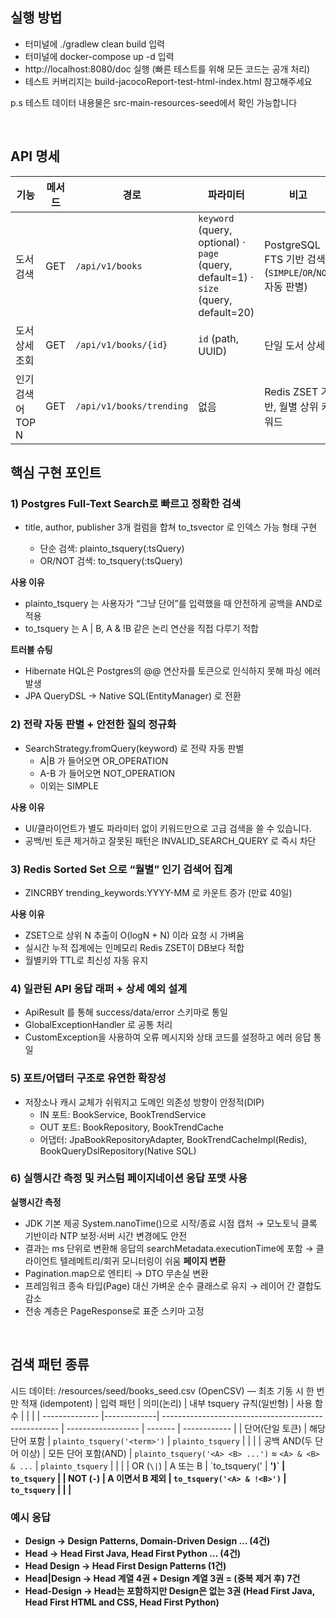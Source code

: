 ## 실행 방법
- 터미널에 ./gradlew clean build 입력
- 터미널에 docker-compose up -d 입력
- http://localhost:8080/doc 실행
  (빠른 테스트를 위해 모든 코드는 공개 처리)
- 테스트 커버리지는 build-jacocoReport-test-html-index.html 참고해주세요

p.s 테스트 데이터 내용물은 src-main-resources-seed에서 확인 가능합니다

<br>

## API 명세
| 기능           | 메서드 | 경로                       | 파라미터                                                                                 | 비고                                               |
| ------------ | --- | ------------------------ | ------------------------------------------------------------------------------------ | ------------------------------------------------ |
| 도서 검색        | GET | `/api/v1/books`          | `keyword` (query, optional) · `page` (query, default=1) · `size` (query, default=20) | PostgreSQL FTS 기반 검색 (`SIMPLE`/`OR`/`NOT` 자동 판별) |
| 도서 상세 조회     | GET | `/api/v1/books/{id}`     | `id` (path, UUID)                                                                    | 단일 도서 상세                                         |
| 인기 검색어 TOP N | GET | `/api/v1/books/trending` | 없음                                                                                   | Redis ZSET 기반, 월별 상위 키워드                         |


## 핵심 구현 포인트 

### 1) Postgres Full-Text Search로 빠르고 정확한 검색

- title, author, publisher 3개 컬럼을 합쳐 to_tsvector 로 인덱스 가능 형태 구현

  - 단순 검색: plainto_tsquery(:tsQuery)
  - OR/NOT 검색: to_tsquery(:tsQuery)

**사용 이유**
- plainto_tsquery 는 사용자가 “그냥 단어”를 입력했을 때 안전하게 공백을 AND로 적용
- to_tsquery 는 A | B, A & !B 같은 논리 연산을 직접 다루기 적합

**트러블 슈팅**
- Hibernate HQL은 Postgres의 @@ 연산자를 토큰으로 인식하지 못해 파싱 에러 발생
- JPA QueryDSL → Native SQL(EntityManager) 로 전환

### 2) 전략 자동 판별 + 안전한 질의 정규화

- SearchStrategy.fromQuery(keyword) 로 전략 자동 판별
  - A|B 가 들어오면 OR_OPERATION
  - A-B 가 들어오면 NOT_OPERATION
  - 이외는 SIMPLE

**사용 이유**
- UI/클라이언트가 별도 파라미터 없이 키워드만으로 고급 검색을 쓸 수 있습니다.
- 공백/빈 토큰 제거하고 잘못된 패턴은 INVALID_SEARCH_QUERY 로 즉시 차단

### 3) Redis Sorted Set 으로 “월별” 인기 검색어 집계

- ZINCRBY trending_keywords:YYYY-MM 로 카운트 증가 (만료 40일)

**사용 이유**
- ZSET으로 상위 N 추출이 O(logN + N) 이라 요청 시 가벼움
- 실시간 누적 집계에는 인메모리 Redis ZSET이 DB보다 적합
- 월별키와 TTL로 최신성 자동 유지


### 4) 일관된 API 응답 래퍼 + 상세 예외 설계

- ApiResult<T> 를 통해 success/data/error 스키마로 통일
- GlobalExceptionHandler 로 공통 처리
- CustomException을 사용하여 오류 메시지와 상태 코드를 설정하고 에러 응답 통일

### 5) 포트/어댑터 구조로 유연한 확장성

- 저장소나 캐시 교체가 쉬워지고 도메인 의존성 방향이 안정적(DIP)
  - IN 포트: BookService, BookTrendService
  - OUT 포트: BookRepository, BookTrendCache
  - 어댑터: JpaBookRepositoryAdapter, BookTrendCacheImpl(Redis), BookQueryDslRepository(Native SQL)

### 6) 실행시간 측정 및 커스텀 페이지네이션 응답 포맷 사용

**실행시간 측정**
- JDK 기본 제공 System.nanoTime()으로 시작/종료 시점 캡처 → 모노토닉 클록 기반이라 NTP 보정·서버 시간 변경에도 안전
- 결과는 ms 단위로 변환해 응답의 searchMetadata.executionTime에 포함 → 클라이언트 텔레메트리/회귀 모니터링이 쉬움
**페이지 변환**
- Pagination<T>.map으로 엔티티 → DTO 무손실 변환
- 프레임워크 종속 타입(Page<T>) 대신 가벼운 순수 클래스로 유지 → 레이어 간 결합도 감소
- 전송 계층은 PageResponse<T>로 표준 스키마 고정

<br>

## 검색 패턴 종류

시드 데이터: /resources/seed/books_seed.csv (OpenCSV) — 최초 기동 시 한 번만 적재 (idempotent)
| 입력 패턴          | 의미(논리)      | 내부 tsquery 규칙(일반형)                                   | 사용 함수              |         |              |
| -------------- |-------------| ---------------------------------------------------- | ------------------ | ------- | ------------ |
| 단어(단일 토큰)      | 해당 단어 포함    | `plainto_tsquery('<term>')`                          | `plainto_tsquery`  |         |              |
| 공백 AND(두 단어 이상) | 모든 단어 포함(AND) | `plainto_tsquery('<A> <B> ...')` ≈ `<A> & <B> & ...` | `plainto_tsquery`  |         |              |
| OR (`\|`)            | A 또는 B                                               | \`to\_tsquery('<A> | <B>')\` | `to_tsquery` |
| NOT (`-`)      | A 이면서 B 제외  | `to_tsquery('<A> & !<B>')`                           | `to_tsquery`       |         |              |

### 예시 응답

- Design → Design Patterns, Domain-Driven Design … (4건)
- Head → Head First Java, Head First Python … (4건)
- Head Design → Head First Design Patterns (1건)
- Head|Design → Head 계열 4권 + Design 계열 3권 = (중복 제거 후) 7건
- Head-Design → Head는 포함하지만 Design은 없는 3권 (Head First Java, Head First HTML and CSS, Head First Python)